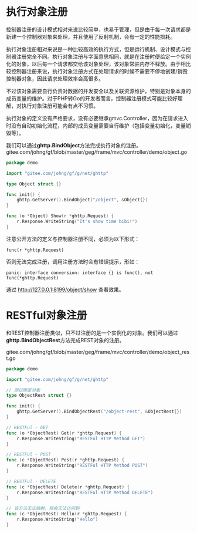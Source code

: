 # 执行对象注册
控制器注册的设计模式相对来说比较简单，也易于管理，但是由于每一次请求都是新建一个控制器对象来处理，并且使用了反射机制，会有一定的性能损耗。

执行对象注册相对来说是一种比较高效的执行方式，但是运行机制、设计模式与控制器注册完全不同。执行对象注册与字面意思相同，就是在注册时便给定一个实例化的对象，以后每一个请求都交给该对象处理，该对象常驻内存不释放。由于相比较控制器注册来说，执行对象注册方式在处理请求的时候不需要不停地创建/销毁控制器对象，因此请求处理效率会高很多。

不过该对象需要自行负责对数据的并发安全以及关联资源维护，特别是对象本身的成员变量的维护。对于PHP转Go的开发者而言，控制器注册模式可能比较好理解，对执行对象注册可能会有点不习惯。

执行对象的定义没有严格要求，没有必要继承gmvc.Controller，因为在请求进入时没有自动初始化流程，内部的成员变量需要自行维护（包括变量初始化，变量销毁等）。

我们可以通过**ghttp.BindObject**方法完成执行对象的注册。
gitee.com/johng/gf/blob/master/geg/frame/mvc/controller/demo/object.go
```go
package demo

import "gitee.com/johng/gf/g/net/ghttp"

type Object struct {}

func init() {
    ghttp.GetServer().BindObject("/object", &Object{})
}

func (o *Object) Show(r *ghttp.Request) {
    r.Response.WriteString("It's show time bibi!")
}
```

注意公开方法的定义与控制器注册不同，必须为以下形式：

	func(r *ghttp.Request) 

否则无法完成注册，调用注册方法时会有错误提示，形如：

	panic: interface conversion: interface {} is func(), not func(*ghttp.Request)
    
通过 http://127.0.0.1:8199/object/show 查看效果。


# RESTful对象注册

和REST控制器注册类似，只不过注册的是一个实例化的对象。我们可以通过**ghttp.BindObjectRest**方法完成REST对象的注册。

gitee.com/johng/gf/blob/master/geg/frame/mvc/controller/demo/object_rest.go

```go
package demo

import "gitee.com/johng/gf/g/net/ghttp"

// 测试绑定对象
type ObjectRest struct {}

func init() {
    ghttp.GetServer().BindObjectRest("/object-rest", &ObjectRest{})
}

// RESTFul - GET
func (o *ObjectRest) Get(r *ghttp.Request) {
    r.Response.WriteString("RESTFul HTTP Method GET")
}

// RESTFul - POST
func (c *ObjectRest) Post(r *ghttp.Request) {
    r.Response.WriteString("RESTFul HTTP Method POST")
}

// RESTFul - DELETE
func (c *ObjectRest) Delete(r *ghttp.Request) {
    r.Response.WriteString("RESTFul HTTP Method DELETE")
}

// 该方法无法映射，将会无法访问到
func (c *ObjectRest) Hello(r *ghttp.Request) {
    r.Response.WriteString("Hello")
}
```
